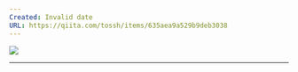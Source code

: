 ```yaml
---
Created: Invalid date
URL: https://qiita.com/tossh/items/635aea9a529b9deb3038
---
```

[![](https://qiita-user-contents.imgix.net/https%3A%2F%2Fcdn.qiita.com%2Fassets%2Fpublic%2Farticle-ogp-background-9f5428127621718a910c8b63951390ad.png?ixlib=rb-4.0.0&w=1200&mark64=aHR0cHM6Ly9xaWl0YS11c2VyLWNvbnRlbnRzLmltZ2l4Lm5ldC9-dGV4dD9peGxpYj1yYi00LjAuMCZ3PTkxNiZ0eHQ9JUU1JUJGJTk4JUUzJTgyJThDJUUzJTgxJUEzJUUzJTgxJUJEJUUzJTgxJTg0JUU0JUJBJUJBJUUzJTgxJUFFJUUzJTgxJTlGJUUzJTgyJTgxJUUzJTgxJUFFJUU2JUFEJUEzJUU4JUE2JThGJUU4JUExJUE4JUU3JThGJUJFJUUzJTgzJTgxJUUzJTgzJUJDJUUzJTgzJTg4JUUzJTgyJUI3JUUzJTgzJUJDJUUzJTgzJTg4JnR4dC1jb2xvcj0lMjMyMTIxMjEmdHh0LWZvbnQ9SGlyYWdpbm8lMjBTYW5zJTIwVzYmdHh0LXNpemU9NTYmdHh0LWNsaXA9ZWxsaXBzaXMmdHh0LWFsaWduPWxlZnQlMkN0b3Amcz04YmZmYzkzNDdlMjNhYjIwMjJlNWNkNDA4MzQ0NDJlZg&mark-x=142&mark-y=112&blend64=aHR0cHM6Ly9xaWl0YS11c2VyLWNvbnRlbnRzLmltZ2l4Lm5ldC9-dGV4dD9peGxpYj1yYi00LjAuMCZ3PTYxNiZ0eHQ9JTQwdG9zc2gmdHh0LWNvbG9yPSUyMzIxMjEyMSZ0eHQtZm9udD1IaXJhZ2lubyUyMFNhbnMlMjBXNiZ0eHQtc2l6ZT0zNiZ0eHQtYWxpZ249bGVmdCUyQ3RvcCZzPWM1ZGIxNmM4NjJmMDQ5MzIxOTliOGIyMzBiM2JkYjAy&blend-x=142&blend-y=491&blend-mode=normal&s=5a55275d52282ef2b6412f050c267617)](https://qiita-user-contents.imgix.net/https%3A%2F%2Fcdn.qiita.com%2Fassets%2Fpublic%2Farticle-ogp-background-9f5428127621718a910c8b63951390ad.png?ixlib=rb-4.0.0&w=1200&mark64=aHR0cHM6Ly9xaWl0YS11c2VyLWNvbnRlbnRzLmltZ2l4Lm5ldC9-dGV4dD9peGxpYj1yYi00LjAuMCZ3PTkxNiZ0eHQ9JUU1JUJGJTk4JUUzJTgyJThDJUUzJTgxJUEzJUUzJTgxJUJEJUUzJTgxJTg0JUU0JUJBJUJBJUUzJTgxJUFFJUUzJTgxJTlGJUUzJTgyJTgxJUUzJTgxJUFFJUU2JUFEJUEzJUU4JUE2JThGJUU4JUExJUE4JUU3JThGJUJFJUUzJTgzJTgxJUUzJTgzJUJDJUUzJTgzJTg4JUUzJTgyJUI3JUUzJTgzJUJDJUUzJTgzJTg4JnR4dC1jb2xvcj0lMjMyMTIxMjEmdHh0LWZvbnQ9SGlyYWdpbm8lMjBTYW5zJTIwVzYmdHh0LXNpemU9NTYmdHh0LWNsaXA9ZWxsaXBzaXMmdHh0LWFsaWduPWxlZnQlMkN0b3Amcz04YmZmYzkzNDdlMjNhYjIwMjJlNWNkNDA4MzQ0NDJlZg&mark-x=142&mark-y=112&blend64=aHR0cHM6Ly9xaWl0YS11c2VyLWNvbnRlbnRzLmltZ2l4Lm5ldC9-dGV4dD9peGxpYj1yYi00LjAuMCZ3PTYxNiZ0eHQ9JTQwdG9zc2gmdHh0LWNvbG9yPSUyMzIxMjEyMSZ0eHQtZm9udD1IaXJhZ2lubyUyMFNhbnMlMjBXNiZ0eHQtc2l6ZT0zNiZ0eHQtYWxpZ249bGVmdCUyQ3RvcCZzPWM1ZGIxNmM4NjJmMDQ5MzIxOTliOGIyMzBiM2JkYjAy&blend-x=142&blend-y=491&blend-mode=normal&s=5a55275d52282ef2b6412f050c267617)

---